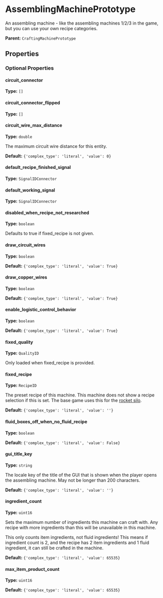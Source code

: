 # AssemblingMachinePrototype

An assembling machine - like the assembling machines 1/2/3 in the game, but you can use your own recipe categories.

**Parent:** `CraftingMachinePrototype`

## Properties

### Optional Properties

#### circuit_connector

**Type:** `[]`



#### circuit_connector_flipped

**Type:** `[]`



#### circuit_wire_max_distance

**Type:** `double`

The maximum circuit wire distance for this entity.

**Default:** `{'complex_type': 'literal', 'value': 0}`

#### default_recipe_finished_signal

**Type:** `SignalIDConnector`



#### default_working_signal

**Type:** `SignalIDConnector`



#### disabled_when_recipe_not_researched

**Type:** `boolean`

Defaults to true if fixed_recipe is not given.

#### draw_circuit_wires

**Type:** `boolean`



**Default:** `{'complex_type': 'literal', 'value': True}`

#### draw_copper_wires

**Type:** `boolean`



**Default:** `{'complex_type': 'literal', 'value': True}`

#### enable_logistic_control_behavior

**Type:** `boolean`



**Default:** `{'complex_type': 'literal', 'value': True}`

#### fixed_quality

**Type:** `QualityID`

Only loaded when fixed_recipe is provided.

#### fixed_recipe

**Type:** `RecipeID`

The preset recipe of this machine. This machine does not show a recipe selection if this is set. The base game uses this for the [rocket silo](https://wiki.factorio.com/Rocket_silo).

**Default:** `{'complex_type': 'literal', 'value': ''}`

#### fluid_boxes_off_when_no_fluid_recipe

**Type:** `boolean`



**Default:** `{'complex_type': 'literal', 'value': False}`

#### gui_title_key

**Type:** `string`

The locale key of the title of the GUI that is shown when the player opens the assembling machine. May not be longer than 200 characters.

**Default:** `{'complex_type': 'literal', 'value': ''}`

#### ingredient_count

**Type:** `uint16`

Sets the maximum number of ingredients this machine can craft with. Any recipe with more ingredients than this will be unavailable in this machine.

This only counts item ingredients, not fluid ingredients! This means if ingredient count is 2, and the recipe has 2 item ingredients and 1 fluid ingredient, it can still be crafted in the machine.

**Default:** `{'complex_type': 'literal', 'value': 65535}`

#### max_item_product_count

**Type:** `uint16`



**Default:** `{'complex_type': 'literal', 'value': 65535}`

